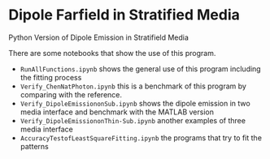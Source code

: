 # Dipole Farfield in Stratified Media
Python Version of Dipole Emission in Stratifield Media

There are some notebooks that show the use of this program.


* `RunAllFunctions.ipynb` shows the general use of this program including the fitting process
* `Verify_ChenNatPhoton.ipynb` this is a benchmark of this program by comparing with the reference.
* `Verify_DipoleEmissiononSub.ipynb` shows the dipole emission in two media interface and benchmark with the MATLAB version
* `Verify_DipoleEmissiononThin-Sub.ipynb` another examples of three media interface
* `AccuracyTestofLeastSquareFitting.ipynb` the programs that try to fit the patterns

